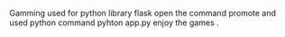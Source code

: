 Gamming
used for python library  flask 
open the command promote and used python command pyhton app.py 
enjoy the games .
